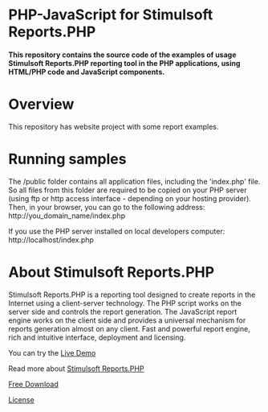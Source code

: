 # PHP-JavaScript for Stimulsoft Reports.PHP

#### This repository contains the source code of the examples of usage Stimulsoft Reports.PHP reporting tool in the PHP applications, using HTML/PHP code and JavaScript components.

# Overview
This repository has website project with some report examples.

# Running samples
The /public folder contains all application files, including the 'index.php' file. So all files from this folder are required to be copied on your PHP server (using ftp or http access interface - depending on your hosting provider). Then, in your browser, you can go to the following address:
http://you_domain_name/index.php

If you use the PHP server installed on local developers computer:
http://localhost/index.php

# About Stimulsoft Reports.PHP
Stimulsoft Reports.PHP is a reporting tool designed to create reports in the Internet using a client-server technology. The PHP script works on the server side and controls the report generation. The JavaScript report engine works on the client side and provides a universal mechanism for reports generation almost on any client. Fast and powerful report engine, rich and intuitive interface, deployment and licensing.

You can try the [Live Demo](http://demo.stimulsoft.com/#Js)

Read more about [Stimulsoft Reports.PHP](https://www.stimulsoft.com/en/products/reports-php)

[Free Download](https://www.stimulsoft.com/en/downloads)

[License](LICENSE.md)
